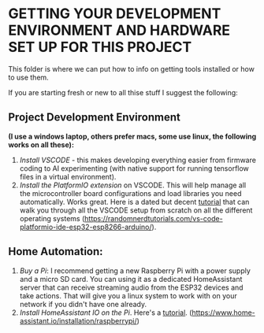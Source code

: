 # GETTING YOUR DEVELOPMENT ENVIRONMENT AND HARDWARE SET UP FOR THIS PROJECT

This folder is where we can put how to info on getting tools installed or how to use them.

If you are starting fresh or new to all thise stuff I suggest the following:

## Project Development Environment 
**(I use a windows laptop, others prefer macs, some use linux, the following works on all these):**
1. *Install VSCODE* - this makes developing everything easier from firmware coding to AI experimenting (with native support for running tensorflow files in a virtual environment).
2. *Install the PlatformIO extension* on VSCODE.  This will help manage all the microcontroller board configurations and load libraries you need automatically.  Works great. 
Here is a dated but decent [tutorial](https://randomnerdtutorials.com/vs-code-platformio-ide-esp32-esp8266-arduino/) that can walk you through all the VSCODE setup from scratch on all the different operating systems (https://randomnerdtutorials.com/vs-code-platformio-ide-esp32-esp8266-arduino/).

## Home Automation:
1. *Buy a Pi*: I recommend getting a new Raspberry Pi with a power supply and a micro SD card.  You can using it as a dedicated HomeAssistant server that can receive streaming audio from the ESP32 devices and take actions. That will give you a linux system to work with on your network if you didn't have one already.
2. *Install HomeAssistant IO on the Pi*.  Here's a [tutorial](https://www.home-assistant.io/installation/raspberrypi/). (https://www.home-assistant.io/installation/raspberrypi/)





